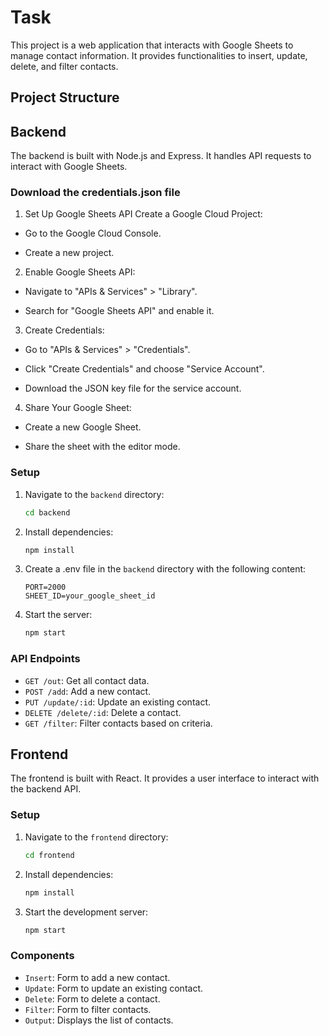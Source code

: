 # Task

This project is a web application that interacts with Google Sheets to manage contact information. It provides functionalities to insert, update, delete, and filter contacts.

## Project Structure


## Backend

The backend is built with Node.js and Express. It handles API requests to interact with Google Sheets.

### Download the credentials.json file
1. Set Up Google Sheets API
Create a Google Cloud Project:

- Go to the Google Cloud Console.

- Create a new project.

2. Enable Google Sheets API:

- Navigate to "APIs & Services" > "Library".

- Search for "Google Sheets API" and enable it.

3. Create Credentials:

- Go to "APIs & Services" > "Credentials".

- Click "Create Credentials" and choose "Service Account".

- Download the JSON key file for the service account.

4. Share Your Google Sheet:

- Create a new Google Sheet.

- Share the sheet with the editor mode.

### Setup

1. Navigate to the `backend` directory:
    ```sh
    cd backend
    ```

2. Install dependencies:
    ```sh
    npm install
    ```

3. Create a .env file in the `backend` directory with the following content:
    ```
    PORT=2000
    SHEET_ID=your_google_sheet_id
    ```

4. Start the server:
    ```sh
    npm start
    ```

### API Endpoints

- `GET /out`: Get all contact data.
- `POST /add`: Add a new contact.
- `PUT /update/:id`: Update an existing contact.
- `DELETE /delete/:id`: Delete a contact.
- `GET /filter`: Filter contacts based on criteria.

## Frontend

The frontend is built with React. It provides a user interface to interact with the backend API.

### Setup

1. Navigate to the `frontend` directory:
    ```sh
    cd frontend
    ```

2. Install dependencies:
    ```sh
    npm install
    ```

3. Start the development server:
    ```sh
    npm start
    ```

### Components

- `Insert`: Form to add a new contact.
- `Update`: Form to update an existing contact.
- `Delete`: Form to delete a contact.
- `Filter`: Form to filter contacts.
- `Output`: Displays the list of contacts.
